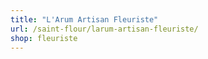 ```yaml
---
title: "L'Arum Artisan Fleuriste"
url: /saint-flour/larum-artisan-fleuriste/
shop: fleuriste
---
```

